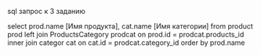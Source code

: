 sql запрос к 3 заданию


select prod.name [Имя продукта], cat.name [Имя категории]
from product prod
left join ProductsCategory prodcat on prod.id = prodcat.products_id
inner join categor cat on cat.id = prodcat.category_id
order by prod.name
